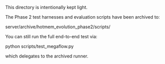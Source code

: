 This directory is intentionally kept light.

The Phase 2 test harnesses and evaluation scripts have been archived to:

  server/archive/hotmem_evolution_phase2/scripts/

You can still run the full end-to-end test via:

  python scripts/test_megaflow.py

which delegates to the archived runner.

